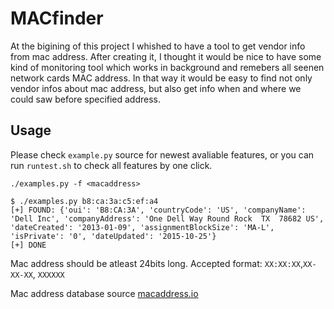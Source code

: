 # MACfinder

At the bigining of this project I whished to have a tool to get vendor info from mac address.
After creating it, I thought it would be nice to have some kind of monitoring tool which works in background
and remebers all seenen network cards MAC address. In that way it would be easy to find not only vendor infos about mac address,
but also get info when and where we could saw before specified address.

## Usage
Please check `example.py` source for newest avaliable features, or you can run `runtest.sh` to check all features by one click.
```
./examples.py -f <macaddress>

$ ./examples.py b8:ca:3a:c5:ef:a4
[+] FOUND: {'oui': 'B8:CA:3A', 'countryCode': 'US', 'companyName': 'Dell Inc', 'companyAddress': 'One Dell Way Round Rock  TX  78682 US', 'dateCreated': '2013-01-09', 'assignmentBlockSize': 'MA-L', 'isPrivate': '0', 'dateUpdated': '2015-10-25'}
[+] DONE
```

Mac address should be atleast 24bits long. Accepted format: `XX:XX:XX`,`XX-XX-XX`, `XXXXXX`


Mac address database source [macaddress.io](https://macaddress.io/database-download/csv)
